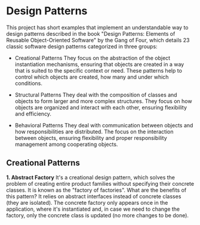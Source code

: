 # Design Patterns

This project has short examples that implement an understandable way to design patterns described in the book "Design Patterns: Elements of Reusable Object-Oriented Software" by the Gang of Four, which details 23 classic software design patterns categorized in three groups:

* Creational Patterns
They focus on the abstraction of the object instantiation mechanisms, ensuring that objects are created in a way that is suited to the specific context or need. These patterns help to control which objects are created, how many and under which conditions.
* Structural Patterns
They deal with the composition of classes and objects to form larger and more complex structures. They focus on how objects are organized and interact with each other, ensuring flexibility and efficiency.

* Behavioral Patterns
They deal with communication between objects and how responsibilities are distributed. The focus on the interaction between objects, ensuring flexibility and proper responsibility management among cooperating objects.

## Creational Patterns

**1. Abstract Factory**
It's a creational design pattern, which solves the problem of creating entire product families without specifying their concrete classes. It is known as the "factory of factories". What are the benefits of this pattern? It relies on abstract interfaces instead of concrete classes (they are isolated). The concrete factory only appears once in the application, where it's instantiated and, in case we need to change the factory, only the concrete class is updated (no more changes to be done).



